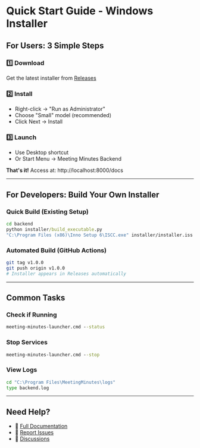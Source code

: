 # Quick Start Guide - Windows Installer

## For Users: 3 Simple Steps

### 1️⃣ Download
Get the latest installer from [Releases](https://github.com/zackriya-solutions/meeting-minutes/releases)

### 2️⃣ Install
- Right-click → "Run as Administrator"
- Choose "Small" model (recommended)
- Click Next → Install

### 3️⃣ Launch
- Use Desktop shortcut
- Or Start Menu → Meeting Minutes Backend

**That's it!** Access at: http://localhost:8000/docs

---

## For Developers: Build Your Own Installer

### Quick Build (Existing Setup)
```cmd
cd backend
python installer/build_executable.py
"C:\Program Files (x86)\Inno Setup 6\ISCC.exe" installer/installer.iss
```

### Automated Build (GitHub Actions)
```bash
git tag v1.0.0
git push origin v1.0.0
# Installer appears in Releases automatically
```

---

## Common Tasks

### Check if Running
```cmd
meeting-minutes-launcher.cmd --status
```

### Stop Services
```cmd
meeting-minutes-launcher.cmd --stop
```

### View Logs
```cmd
cd "C:\Program Files\MeetingMinutes\logs"
type backend.log
```

---

## Need Help?

- 📖 [Full Documentation](WINDOWS_INSTALLER_GUIDE.md)
- 🐛 [Report Issues](https://github.com/zackriya-solutions/meeting-minutes/issues)
- 💬 [Discussions](https://github.com/zackriya-solutions/meeting-minutes/discussions)